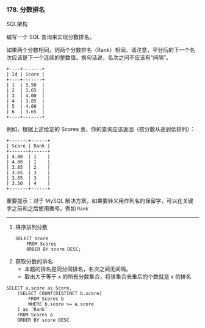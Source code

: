 ### 178. 分数排名

SQL架构

编写一个 SQL 查询来实现分数排名。

如果两个分数相同，则两个分数排名（Rank）相同。请注意，平分后的下一个名次应该是下一个连续的整数值。换句话说，名次之间不应该有“间隔”。

    +----+-------+
    | Id | Score |
    +----+-------+
    | 1  | 3.50  |
    | 2  | 3.65  |
    | 3  | 4.00  |
    | 4  | 3.85  |
    | 5  | 4.00  |
    | 6  | 3.65  |
    +----+-------+

例如，根据上述给定的 Scores 表，你的查询应该返回（按分数从高到低排列）：

    +-------+------+
    | Score | Rank |
    +-------+------+
    | 4.00  | 1    |
    | 4.00  | 1    |
    | 3.85  | 2    |
    | 3.65  | 3    |
    | 3.65  | 3    |
    | 3.50  | 4    |
    +-------+------+

重要提示：对于 MySQL 解决方案，如果要转义用作列名的保留字，可以在关键字之前和之后使用撇号。例如 `Rank`

***
1. 降序排列分数
    ```
    SELECT score
        FROM Scores
        ORDER BY score DESC;
    ```
2. 获取分数的排名
    * 本题的排名是同分同排名，名次之间无间隔。
    * 取出大于等于 x 的所有分数集合，将该集合去重后的个数就是 x 的排名

```
SELECT a.score as Score,
    (SELECT COUNT(DISTINCT b.score)
        FROM Scores b
        WHERE b.score >= a.score
    ) as `Rank`
    FROM Scores a
    ORDER BY score DESC
```
